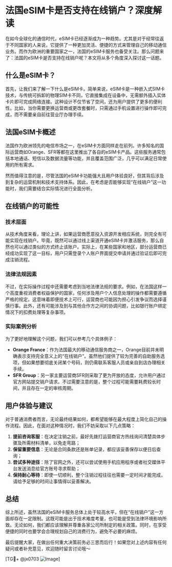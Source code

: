 # 法国eSIM卡是否支持在线销户？深度解读

在如今全球化的通信时代，eSIM卡已经逐渐成为一种趋势。尤其是对于经常往返于不同国家的人来说，它提供了一种更加灵活、便捷的方式来管理自己的移动通信业务。而作为欧洲的重要国家之一，法国的eSIM卡服务也备受关注。那么问题来了：法国的eSIM卡是否支持在线销户呢？本文将从多个角度深入探讨这一话题。

## 什么是eSIM卡？

首先，让我们来了解一下什么是eSIM卡。简单来说，eSIM卡是一种嵌入式SIM卡技术，与传统可拆卸的物理SIM卡不同，它直接集成在设备中，无需额外插入实体卡片即可完成网络连接。这种设计不仅节省了空间，还为用户提供了更多的便利性。比如，当你需要更换运营商或更改套餐时，只需通过手机设置进行操作即可完成，而不需要亲自前往营业厅办理手续。

## 法国eSIM卡概述

法国作为欧洲领先的电信市场之一，在eSIM卡方面同样走在前列。许多知名的国际运营商如Orange、SFR等都在这里推出了各自的eSIM卡产品。这些服务通常包括本地通话、短信以及数据流量等功能，并且覆盖范围广泛，几乎可以满足日常使用的所有需求。

然而值得注意的是，尽管法国的eSIM卡功能强大且用户体验良好，但其背后涉及到复杂的运营机制和技术支持体系。因此，在考虑是否能够实现“在线销户”这一功能时，我们需要结合实际情况进行全面分析。

## 在线销户的可能性

### 技术层面

从技术角度来看，理论上讲，如果运营商愿意投入资源开发相应系统，则完全有可能实现在线销户。毕竟，既然可以通过线上渠道开通eSIM卡并激活服务，那么自然也可以通过类似的方式终止该账户。实际上，在某些国家和地区，部分运营商已经成功实现了这一目标，用户只需登录个人账户界面提交申请并通过验证后即可完成注销流程。

### 法律法规因素

不过，在实际操作过程中还需要考虑到当地法律法规的要求。例如，在法国这样一个高度重视消费者权益保护的国家，任何涉及用户个人信息处理的操作都需要遵循严格的规定。这意味着即便技术上可行，运营商也可能因为担心引发争议而选择谨慎行事。此外，还有可能涉及到与其他合作方之间的协调问题，比如银行账户绑定情况下的扣费处理等复杂事项。

### 实际案例分析

为了更好地理解这个问题，我们可以参考几个具体例子：
- **Orange France**：作为法国最大的移动通信服务商之一，Orange目前并未明确表示支持完全意义上的“在线销户”。虽然他们提供了较为完善的自助服务选项，但如果想要彻底关闭某个号码，则仍需联系客服人员或亲自到店办理相关手续。
- **SFR Group**：另一家主要运营商SFR则采取了更为开放的态度，允许用户通过官方网站提交销户请求。不过需要注意的是，整个过程可能需要耗费较长时间，并且存在一定的审核周期。

## 用户体验与建议

对于普通消费者而言，无论最终结果如何，都希望能够在最大程度上简化自己的操作流程。因此，在面对这种情况时，我们不妨采取以下几点策略：

1. **提前咨询客服**：在决定注销之前，最好先拨打运营商官方热线询问清楚具体步骤及所需材料清单，以免走弯路；
2. **保留重要信息**：无论是合同条款还是账单记录，都应该妥善保存以便日后查询；
3. **尝试多种途径**：除了官网之外，还可以尝试使用手机应用程序或者社交媒体平台发送消息给官方账号寻求帮助；
4. **保持耐心等待**：即使一切顺利，整个注销过程往往也需要一定时间才能完成，请给予足够的时间让事情得以妥善解决。

## 总结

综上所述，虽然法国的eSIM卡服务总体上处于较高水平，但在“在线销户”这一方面却存在一定限制。这既可能是出于技术难度考量，也可能是受到法律环境影响所致。无论如何，我们都应该理解并尊重各家公司所制定的相关政策。同时，在享受便捷的同时也要学会合理规划自己的消费行为，避免不必要的麻烦。

最后提醒大家，在做出任何重大决策前务必三思而后行！如果您对上述内容有任何疑问或者补充意见，欢迎随时留言讨论哦～

[TG💪+ @jx0703 ![Image](https://github.com/user-attachments/assets/dbca1d08-cadb-493c-b0ec-ad6f7a83f270)]